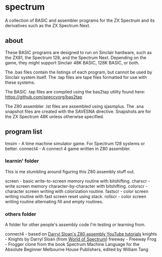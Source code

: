 # spectrum

A collection of BASIC and assembler programs for the ZX Spectrum and
its derivatives such as the ZX Spectrum Next.

## about

These BASIC programs are designed to run on Sinclair hardware, such as
the ZX81, the Spectrum 128, and the Spectrum Next. Depending on the
game, they might support Sinclair 48K BASIC, 128K BASIC, or both.

The .bas files contain the listings of each program, but cannot be
used by Sinclair system itself. The .tap files are tape files formatted
for use with these systems.

The BASIC .tap files are compiled using the bas2tap utility found here:
https://github.com/speccyorg/bas2tap

The Z80 assembler .lst files are assembled using sjasmplus. The .sna
snapshot files are created with the SAVESNA directive. Snapshots are for
the ZX Spectrum 48K unless otherwise specified.

## program list

tmsim - A time machine simulator game. For Spectrum 128 systems or better.
connect4 - A connect 4 game written in Z80 assembler.

### learnin' folder

This is me stumbling around figuring this Z80 assembly stuff out.

screen   - basic write-to-screen memory routine with bitshifting.
charscr  - write screen memory character-by-character with bitshifting.
colorscr - character screen writing with colorization routine.
fastscr  - color screen writing routine with fast screen reset using stack.
rollscr  - color screen writing routine alternating fill and empty routines.

### others folder

A folder for other people's assembly code I'm testing or learning from.

connect4 - based on [Darryl Sloan's Z80 assembly YouTube tutorials](https://www.youtube.com/watch?v=1gHlMpO8gqw&list=PLsoYifahFi520wLrXiSIHv4HJbxPnZVxh)
knights  - Knights by Darryl Sloan (from [World of Spectrum](https://worldofspectrum.net/item/0032308/))
freeway  - Freeway Frog - Frogger clone from the book
           Spectrum Machine Language for the Absolute Beginner
           Melbourne House Publishers, edited by William Tang
